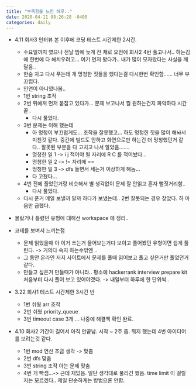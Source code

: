 ```yaml
---
title: "부족함을 느낀 하루.."
date: 2020-04-11 08:26:28 -0400
categories: daily
---
```


* 4.11 회사3 인터뷰 본 이후에 코딩 테스트 시간제한 2시간.
  * 수요일까지 였으나 전날 밤에 늦게 잔 채로 오전에 회사2 4번 풀고나서.. 하는김에 한번에 다 해치우려고... 여기 먼저 봤다가.. 내가 많이 모자랐다는 사실을 깨달음..
  * 한숨 자고 다시 푸는데 개 멍청한 짓들을 했다는걸 다시한번 확인함...... 너무 부끄럽다.
  * 인연이 아니였나봄..
  * 1번 string 조작
  * 2번 뒤에꺼 먼저 붙잡고 있다가... 문제 보고나서 뭘 원하는건지 파악하다 시간끝..
    * 다시 풀었다.
  * 3번 문제는 이해 했는데
    * 아 멍청이 부끄럽게도... 조작을 잘못했고... 하도 멍청한 짓을 많이 해놔서 미친것 같다. 중간에 빌드도 안하고 화면으로만 하는건 더 멍청했던거 같다.. 잘못된 부분을 다 고치고 나서 알았음.......
    * 멍청한 일 1 -> i j 적어야 될 자리에 R C 를 적어놨다...
    * 멍청한 일 2 -> != 자리에 == 
    * 멍청한 일 3 -> dfs 돌면서 세는거 이상하게 해놈...
    * 다 고쳤다...
  * 4번 전에 풀었던거랑 비슷해서 별 생각없이 문제 잘 안읽고 혼자 뻘짓거리함..
    * 다시 풀었다.
  * 다시 푼거 메일 보낼까 말까 하다가 보냈는데.. 2번 잘못되는 경우 찾았다. 하 마음만 급했다.

* 몰랐거나 틀렸던 유형에 대해선 workspace 에 정리..
* 코테를 보며서 느끼는점
  * 문제 읽었을때 아 이거 쓰는거 물어보는거다 보이고 풀어봤던 유형이면 쉽게 풀린다. -> 거의다 숙지 하는수밖엔 ..
  * 그 동안 온라인 저지 사이트에서 문제를 풀때 읽어보고 풀고 싶은거만 풀었던거 같다.
  * 만들고 싶은거 만들때가 아니라.. 평소에 hackerrank interview prepare kit 처음부터 다시 풀어 보고 있어야겠다. -> 내일부터 하루에 한 단위씩..

* 3.22 회사1 테스트 시간제한 3시간 반
  * 1번 쉬웠 arr 조작
  * 2번 쉬웠 priority_queue
  * 3번 timeout case 3개 ... 나중에 해결책 확인 완료.
* 4.10 회사2 기간이 길어서 아직 안끝남. 시작 ~ 2주 줌. 뭐지 했는데 4번 아이디어를 보려는것 같다.
  * 1번 mod 연산 조금 생각 -> 맞춤
  * 2번 dfs 맞춤
  * 3번 string 조작 아는 문제 맞춤
  * 4번 개 빡셈...-> 근데 재밌음. 일단 생각대로 풀리긴 했음. time limit 이 걸릴지는 모르겠다.. 제일 단순하게는 방법으론 안함.
